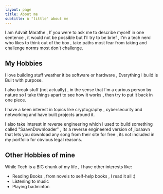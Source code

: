 ```yaml
---
layout: page
title: About me
subtitle: A "little" about me
---
```


I am Advait Marathe , If you were to ask me to describe myself in one sentence , it would not be possible but I'll try to be brief , 
I'm a tech nerd who likes to think out of the box , take paths most fear from taking and challenge norms most don't challenge.


## My Hobbies

I love building stuff weather it be software or hardware , Everything I build is Built with purpose.

I also break stuff (not actually) , in the sense that I'm a curious person by nature so 
I take things apart to see how it works , then try to put it back in one piece.

I have a keen interest in topics like cryptography , cybersecurity and networking and have built projects around it.

I also take interest in reverse engineering which I used to build something called "SaavnDownloader" , Its a reverse
engineered version of jiosaavn that lets you download any song from their site for free , its not included in my 
portfolio for obvious legal reasons.


## Other Hobbies of mine

While Tech is a BIG chunk of my life ,  I have other interests like:
  
  - Reading Books , from novels to self-help books , I read it all :) 
  - Listening to music
  - Playing badminton

